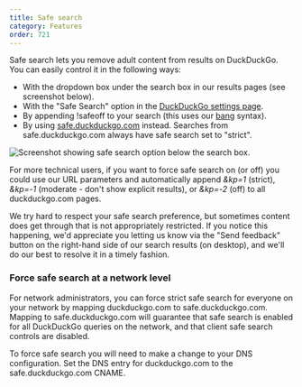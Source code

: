 ```yaml
---
title: Safe search
category: Features
order: 721
---
```


<p>
    Safe search lets you remove adult content from results on DuckDuckGo. You can
    easily control it in the following ways:
</p>

<ul>
    <li>
        With the dropdown box under the search box in our results pages (see
        screenshot below).
    </li>
    <li>
        With the "Safe Search" option in the
        <a href="https://duckduckgo.com/settings">DuckDuckGo settings page</a>.
    </li>
    <li>
        By appending !safeoff to your search (this uses our
        <a href="https://duckduckgo.com/bang">bang</a> syntax).
    </li>
    <li>
        By using
        <a href="https://safe.duckduckgo.com">safe.duckduckgo.com</a> instead.
        Searches from safe.duckduckgo.com always have safe search set to "strict".
    </li>
</ul>
<p>
    <img alt="Screenshot showing safe search option below the search box." src="{{ site.baseurl }}/images/3ef517567542255d5cbd61f132f07e5e.png" />
</p>
<p>
    For more technical users, if you want to force safe search on (or off) you
    could use our URL parameters and automatically append
    <em>&amp;kp=1</em> (strict), <em>&amp;kp=-1</em> (moderate - don't show
    explicit results), or <em>&amp;kp=-2</em> (off) to all duckduckgo.com pages.
</p>

<p>
    We try hard to respect your safe search preference, but sometimes content does
    get through that is not appropriately restricted. If you notice this
    happening, we'd appreciate you letting us know via the "Send feedback" button
    on the right-hand side of our search results (on desktop), and we'll do our
    best to resolve it in a timely fashion.
</p>

<h3>Force safe search at a network level</h3>

<p>
    For network administrators, you can force strict safe search for everyone on
    your network by mapping duckduckgo.com to safe.duckduckgo.com. Mapping to
    safe.duckduckgo.com will guarantee that safe search is enabled for all
    DuckDuckGo queries on the network, and that client safe search controls are
    disabled.
</p>

<p>
    To force safe search you will need to make a change to your DNS configuration.
    Set the DNS entry for duckduckgo.com to the safe.duckduckgo.com CNAME.
</p>
